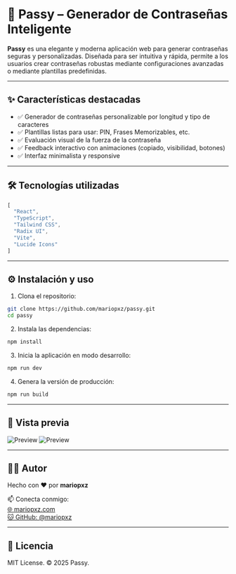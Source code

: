 # 🚀 Passy – Generador de Contraseñas Inteligente

**Passy** es una elegante y moderna aplicación web para generar contraseñas seguras y personalizadas. Diseñada para ser intuitiva y rápida, permite a los usuarios crear contraseñas robustas mediante configuraciones avanzadas o mediante plantillas predefinidas.

---

## ✨ Características destacadas

- ✅ Generador de contraseñas personalizable por longitud y tipo de caracteres  
- ✅ Plantillas listas para usar: PIN, Frases Memorizables, etc.  
- ✅ Evaluación visual de la fuerza de la contraseña  
- ✅ Feedback interactivo con animaciones (copiado, visibilidad, botones)  
- ✅ Interfaz minimalista y responsive  

---

## 🛠️ Tecnologías utilizadas

```ts
[
  "React",
  "TypeScript",
  "Tailwind CSS",
  "Radix UI",
  "Vite",
  "Lucide Icons"
]
```

---

## ⚙️ Instalación y uso

1. Clona el repositorio:

```bash
git clone https://github.com/mariopxz/passy.git
cd passy
```

2. Instala las dependencias:

```bash
npm install
```

3. Inicia la aplicación en modo desarrollo:

```bash
npm run dev
```

4. Genera la versión de producción:

```bash
npm run build
```

---

## 📸 Vista previa

![Preview](https://imgur.com/a/UMMmqNe)
![Preview](https://imgur.com/pohMMyH)

---

## 🧑‍💻 Autor

Hecho con ❤️ por **mariopxz**

📫 Conecta conmigo:  
[🌐 mariopxz.com](https://mariopxz.com)  
[🐱 GitHub: @mariopxz](https://github.com/mariopxz)

---

## 📄 Licencia

MIT License. © 2025 Passy.
